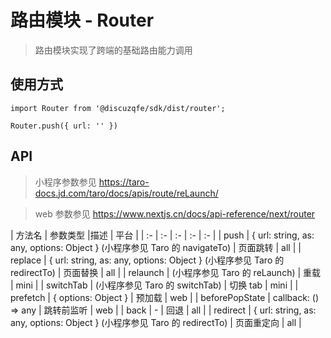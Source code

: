 # 路由模块 - Router
> 路由模块实现了跨端的基础路由能力调用 

## 使用方式
```
import Router from '@discuzqfe/sdk/dist/router';

Router.push({ url: '' })
```

## API

> 小程序参数参见 https://taro-docs.jd.com/taro/docs/apis/route/reLaunch/

> web 参数参见 https://www.nextjs.cn/docs/api-reference/next/router

| 方法名 | 参数类型 |描述 | 平台 |
| :- | :- | :- | :- | :- |
| push | { url: string, as: any, options: Object } (小程序参见 Taro 的 navigateTo) | 页面跳转 | all |
| replace | { url: string, as: any, options: Object }  (小程序参见 Taro 的 redirectTo) | 页面替换 |  all |
| relaunch | (小程序参见 Taro 的 reLaunch) | 重载 | mini |
| switchTab | (小程序参见 Taro 的 switchTab) | 切换 tab | mini |
| prefetch | { options: Object }  | 预加载 | web |
| beforePopState | callback: () => any | 跳转前监听 | web |
| back | - | 回退 | all |
| redirect | { url: string, as: any, options: Object } (小程序参见 Taro 的 redirectTo) | 页面重定向 | all |